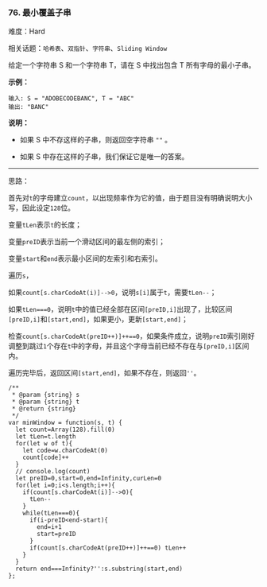 ### 76. 最小覆盖子串

难度：Hard

相关话题：`哈希表`、`双指针`、`字符串`、`Sliding Window`

给定一个字符串 S 和一个字符串 T，请在 S 中找出包含 T 所有字母的最小子串。



**示例：** 



```
输入: S = "ADOBECODEBANC", T = "ABC"
输出: "BANC"
```


**说明：** 




* 如果 S 中不存这样的子串，则返回空字符串  `""` 。

* 如果 S 中存在这样的子串，我们保证它是唯一的答案。






-----

思路：

首先对`t`的字母建立`count`，以出现频率作为它的值，由于题目没有明确说明大小写，因此设定`128`位。

变量`tLen`表示`t`的长度；

变量`preID`表示当前一个滑动区间的最左侧的索引；

变量`start`和`end`表示最小区间的左索引和右索引。

遍历`s`，

如果`count[s.charCodeAt(i)]-->0`，说明`s[i]`属于`t`，需要`tLen--`；

如果`tLen===0`，说明`t`中的值已经全部在区间`[preID,i]`出现了，比较区间`[preID,i]`和`[start,end]`，如果更小，更新`[start,end]`；

检查`count[s.charCodeAt(preID++)]++==0`，如果条件成立，说明`preID`索引刚好调整到跳过`1`个存在`t`中的字母，并且这个字母当前已经不存在与`[preID,i]`区间内。

遍历完毕后，返回区间`[start,end]`，如果不存在，则返回`''`。

```
/**
 * @param {string} s
 * @param {string} t
 * @return {string}
 */
var minWindow = function(s, t) {
  let count=Array(128).fill(0)
  let tLen=t.length
  for(let w of t){
    let code=w.charCodeAt(0)
    count[code]++
  }
  // console.log(count)
  let preID=0,start=0,end=Infinity,curLen=0
  for(let i=0;i<s.length;i++){
    if(count[s.charCodeAt(i)]-->0){
      tLen--
    }
    while(tLen===0){
      if(i-preID<end-start){
        end=i+1
        start=preID
      }
      if(count[s.charCodeAt(preID++)]++==0) tLen++
    }
  }
  return end===Infinity?'':s.substring(start,end)
};
```


